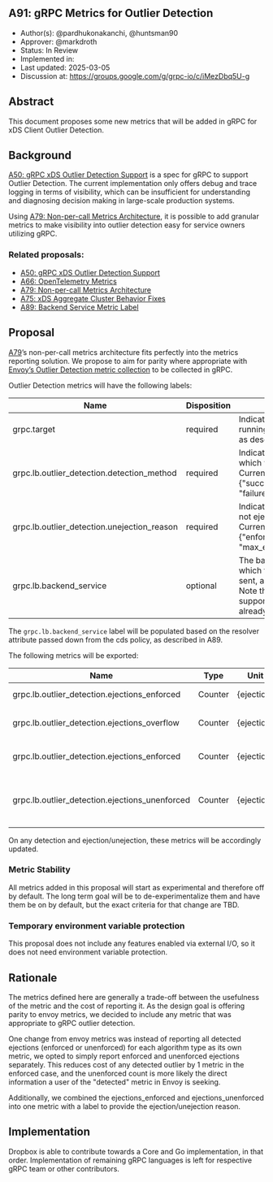 A91: gRPC Metrics for Outlier Detection
---
* Author(s): @pardhukonakanchi, @huntsman90
* Approver: @markdroth
* Status: In Review
* Implemented in:
* Last updated: 2025-03-05
* Discussion at: https://groups.google.com/g/grpc-io/c/iMezDbq5U-g

## Abstract

This document proposes some new metrics that will be added in gRPC for xDS Client Outlier Detection.

## Background

[A50: gRPC xDS Outlier Detection Support][A50] is a spec for gRPC to support Outlier Detection. The current implementation only offers debug and trace logging in terms of visibility, which can be insufficient for understanding and diagnosing decision making in large-scale production systems. 

Using [A79: Non-per-call Metrics Architecture][A79], it is possible to add granular metrics to make visibility into outlier detection easy for service owners utilizing gRPC.

### Related proposals: 
* [A50: gRPC xDS Outlier Detection Support][A50]
* [A66: OpenTelemetry Metrics][A66]
* [A79: Non-per-call Metrics Architecture][A79]
* [A75: xDS Aggregate Cluster Behavior Fixes][A75]
* [A89: Backend Service Metric Label][A89]

[A50]: A50-xds-outlier-detection.md
[A66]: A66-otel-stats.md
[A75]: A75-xds-aggregate-cluster-behavior-fixes.md
[A79]: A79-non-per-call-metrics-architecture.md
[A89]: A89-backend-service-metric-label.md

## Proposal

[A79]’s non-per-call metrics architecture fits perfectly into the metrics reporting solution. We propose to aim for parity where appropriate with [Envoy’s Outlier Detection metric collection](https://www.envoyproxy.io/docs/envoy/latest/configuration/upstream/cluster_manager/cluster_stats#outlier-detection-statistics) to be collected in gRPC.

Outlier Detection metrics will have the following labels:

| Name        | Disposition | Description |
| ----------- | ----------- | ----------- |
| grpc.target | required | Indicates the target we are running outlier detection on, as described in [A66]. |
| grpc.lb.outlier_detection.detection_method | required | Indicates the method with which we detected outlier. Currently one of {"success_rate", "failure_percentage"}
| grpc.lb.outlier_detection.unejection_reason | required | Indicates the reason we did not eject a detected outlier. Currently one of {"enforcement_percentage", "max_ejection_overflow"}
| grpc.lb.backend_service | optional | The backend service to which the traffic is being sent, as described in [A89]. Note that this label will be supported only if [A75] has already been implemented |

The `grpc.lb.backend_service` label will be populated based on the resolver attribute passed down from the cds policy, as described in A89.

The following metrics will be exported:

| Name          | Type  | Unit  | Labels  | Description |
| ------------- | ----- | ----- | ------- | ----------- |
|  grpc.lb.outlier_detection.ejections_enforced | Counter | {ejection} | 	grpc.target, grpc.lb.backend_service |	Total enforced ejections due to any outlier type |
|  grpc.lb.outlier_detection.ejections_overflow |	Counter |	{ejection} |	grpc.target, grpc.lb.backend_service |	Number of ejections aborted due to max ejection percentage |
|  grpc.lb.outlier_detection.ejections_enforced |	Counter |	{ejection} |	grpc.target, grpc.lb.backend_service, grpc.lb.outlier_detection.detection_method  |	Enforced outlier ejections by ejection reason |
|  grpc.lb.outlier_detection.ejections_unenforced |	Counter |	{ejection} |	grpc.target, grpc.lb.backend_service, grpc.lb.outlier_detection.detection_method, grpc.lb.outlier_detection.unejection_reason |	Unenforced outlier ejections due to either max ejection percentage or enforcement_percentage |

On any detection and ejection/unejection, these metrics will be accordingly updated.

### Metric Stability

All metrics added in this proposal will start as experimental and therefore off by default. The long term goal will be to de-experimentalize them and have them be on by default, but the exact criteria for that change are TBD.

### Temporary environment variable protection

This proposal does not include any features enabled via external I/O, so it does not need environment variable protection.

## Rationale

The metrics defined here are generally a trade-off between the usefulness
of the metric and the cost of reporting it. As the design goal is offering parity to envoy metrics,
we decided to include any metric that was appropriate to gRPC outlier detection.

One change from envoy metrics was instead of reporting all detected ejections (enforced or unenforced) for each algorithm type as its own metric, we opted to simply report enforced and unenforced ejections separately. This reduces cost of any detected outlier by 1 metric in the enforced case, and the unenforced count is more likely the direct information a user of the "detected" metric in Envoy is seeking.

Additionally, we combined the ejections_enforced and ejections_unenforced into one metric with a label to provide the ejection/unejection reason.

## Implementation

Dropbox is able to contribute towards a Core and Go implementation, in that order. Implementation of remaining gRPC languages is left for respective gRPC team or other contributors.
